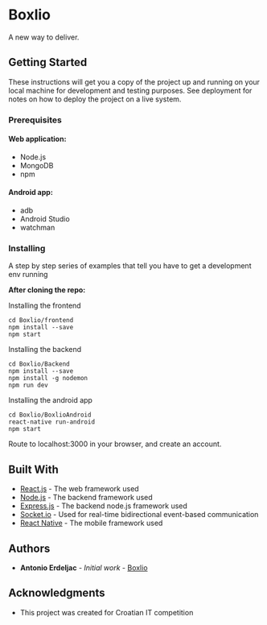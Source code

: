 # Boxlio

A new way to deliver.

## Getting Started

These instructions will get you a copy of the project up and running on your local machine for development and testing purposes. See deployment for notes on how to deploy the project on a live system.

### Prerequisites
#### Web application:
* Node.js
* MongoDB
* npm

#### Android app:
* adb
* Android Studio
* watchman

### Installing

A step by step series of examples that tell you have to get a development env running

**After cloning the repo:**

Installing the frontend

```
cd Boxlio/frontend
npm install --save
npm start
```

Installing the backend

```
cd Boxlio/Backend
npm install --save
npm install -g nodemon
npm run dev
```

Installing the android app

```
cd Boxlio/BoxlioAndroid
react-native run-android
npm start
```

Route to localhost:3000 in your browser, and create an account.

## Built With

* [React.js](https://reactjs.org/) - The web framework used
* [Node.js](https://nodejs.org/en/) - The backend framework used
* [Express.js](https://expressjs.com/) - The backend node.js framework used
* [Socket.io](https://socket.io/) - Used for real-time bidirectional event-based communication
* [React Native](https://facebook.github.io/react-native/) - The mobile framework used

## Authors

* **Antonio Erdeljac** - *Initial work* - [Boxlio](https://github.com/AntonioErdeljac/Boxlio)

## Acknowledgments

* This project was created for Croatian IT competition
